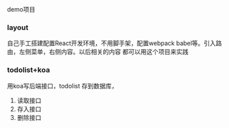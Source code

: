 demo项目

### layout

自己手工搭建配置React开发环境，不用脚手架，配置webpack babel等。引入路由，左侧菜单，右侧内容。以后相关的内容 都可以用这个项目来实践



### todolist+koa

用koa写后端接口，todolist 存到数据库，

1. 读取接口
2. 存入接口
3. 删除接口

